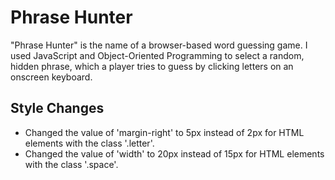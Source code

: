 # Phrase Hunter

"Phrase Hunter" is the name of a browser-based word guessing game. I used JavaScript and Object-Oriented Programming to select a random, hidden phrase, which a player tries to guess by clicking letters on an onscreen keyboard.

## Style Changes

- Changed the value of 'margin-right' to 5px instead of 2px for HTML elements with the class '.letter'.
- Changed the value of 'width' to 20px instead of 15px for HTML elements with the class '.space'.
